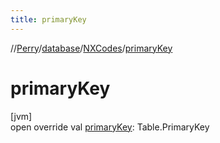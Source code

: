 ```yaml
---
title: primaryKey
---
```

//[Perry](../../../index.html)/[database](../index.html)/[NXCodes](index.html)/[primaryKey](primary-key.html)



# primaryKey



[jvm]\
open override val [primaryKey](primary-key.html): Table.PrimaryKey





